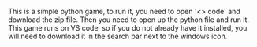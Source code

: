 This is a simple python game,
to run it, you need to open '<> code' and download the zip file.
Then you need to open up the python file and run it.
This game runs on VS code, so if you do not already have it installed, you will need to download it in the search bar next to the windows icon.
